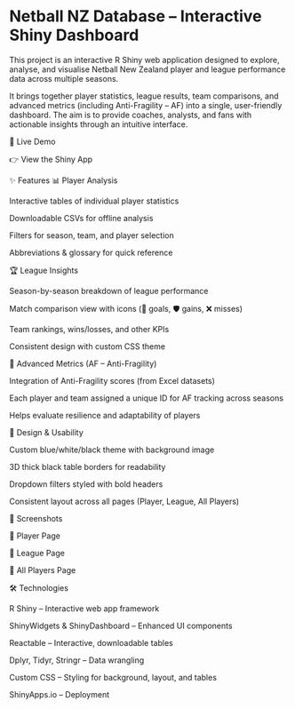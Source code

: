 # Netball NZ Database – Interactive Shiny Dashboard

This project is an interactive R Shiny web application designed to explore, analyse, and visualise Netball New Zealand player and league performance data across multiple seasons.

It brings together player statistics, league results, team comparisons, and advanced metrics (including Anti-Fragility – AF) into a single, user-friendly dashboard. The aim is to provide coaches, analysts, and fans with actionable insights through an intuitive interface.

🚀 Live Demo

👉 View the Shiny App

✨ Features
📊 Player Analysis

Interactive tables of individual player statistics

Downloadable CSVs for offline analysis

Filters for season, team, and player selection

Abbreviations & glossary for quick reference

🏆 League Insights

Season-by-season breakdown of league performance

Match comparison view with icons (🏐 goals, 🛡️ gains, ❌ misses)

Team rankings, wins/losses, and other KPIs

Consistent design with custom CSS theme

🧮 Advanced Metrics (AF – Anti-Fragility)

Integration of Anti-Fragility scores (from Excel datasets)

Each player and team assigned a unique ID for AF tracking across seasons

Helps evaluate resilience and adaptability of players

🎨 Design & Usability

Custom blue/white/black theme with background image

3D thick black table borders for readability

Dropdown filters styled with bold headers

Consistent layout across all pages (Player, League, All Players)

📸 Screenshots

📍 Player Page


📍 League Page


📍 All Players Page


🛠️ Technologies

R Shiny – Interactive web app framework

ShinyWidgets & ShinyDashboard – Enhanced UI components

Reactable – Interactive, downloadable tables

Dplyr, Tidyr, Stringr – Data wrangling

Custom CSS – Styling for background, layout, and tables

ShinyApps.io – Deployment

